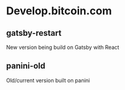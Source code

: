 # Develop.bitcoin.com

## gatsby-restart

New version being build on Gatsby with React

## panini-old

Old/current version built on panini